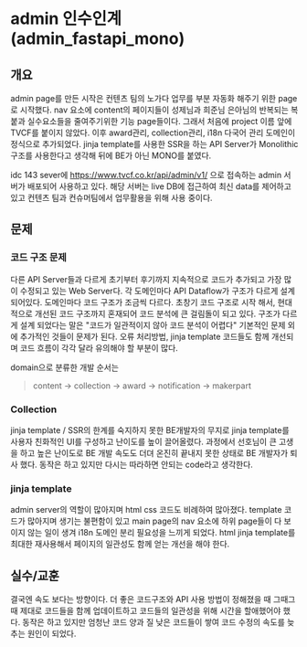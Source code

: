# admin 인수인계 (admin_fastapi_mono)

## 개요 

admin page를 만든 시작은 컨텐츠 팀의 노가다 업무를 부분 자동화 해주기 위한 page로 시작했다. nav 요소에 content의 페이지들이 성제님과 희준님 은아님의 반복되는 복붙과 실수요소들을 줄여주기위한 기능 page들이다. 그래서 처음에 project 이름 앞에 TVCF를 붙이지 않았다. 이후 award관리, collection관리, i18n 다국어 관리 도메인이 정식으로 추가되었다.
jinja template를 사용한 SSR을 하는 API Server가 Monolithic 구조를 사용한다고 생각해 뒤에 BE가 아닌 MONO를 붙였다.

idc 143 sever에 https://www.tvcf.co.kr/api/admin/v1/ 으로 접속하는 admin 서버가 배포되어 사용하고 있다. 해당 서버는 live DB에 접근하여 최신 data를 제어하고 있고 컨텐츠 팀과 컨슈머팀에서 업무활용을 위해 사용 중이다.

## 문제

### 코드 구조 문제

다른 API Server들과 다르게 초기부터 후기까지 지속적으로 코드가 추가되고 가장 많이 수정되고 있는 Web Server다. 각 도메인마다 API Dataflow가 구조가 다르게 설계 되어있다. 도메인마다 코드 구조가 조금씩 다르다. 초창기 코드 구조로 시작 해서, 현대적으로 개선된 코드 구조까지 혼재되어 코드 분석에 큰 걸림돌이 되고 있다. 구조가 다르게 설계 되었다는 말은 "코드가 일관적이지 않아 코드 분석이 어렵다" 기본적인 문제 외에 추가적인 것들이 문제가 된다. 오류 처리방법, jinja template 코드들도 함께 개선되며 코드 흐름이 각각 달라 유의해야 할 부분이 많다.

domain으로 분류한 개발 순서는

> content -> collection -> award -> notification -> makerpart


### Collection

jinja template / SSR의 한계를 숙지하지 못한 BE개발자의 무지로 jinja template를 사용자 친화적인 UI를 구성하고 난이도를 높이 끌어올렸다. 과정에서 선호님이 큰 고생을 하고 높은 난이도로 BE 개발 속도도 더뎌 온진히 끝내지 못한 상태로 BE 개발자가 퇴사 했다. 동작은 하고 있지만 다시는 따라하면 안되는 code라고 생각한다.

### jinja template

admin server의 역할이 많아지며 html css 코드도 비례하여 많아졌다. template 코드가 많아지며 생기는 불편함이 있고 main page의 nav 요소에 하위 page들이 다 보이지 않는 일이 생겨 i18n 도메인 분리 필요성을 느끼게 되었다. html jinja template를 최대한 재사용해서 페이지의 일관성도 함께 얻는 개선을 해야 한다.

## 실수/교훈

결국엔 속도 보다는 방향이다. 더 좋은 코드구조와 API 사용 방법이 정해졌을 때 그때그때 제대로 코드들을 함께 업데이트하고 코드들의 일관성을 위해 시간을 할애했어야 했다. 동작은 하고 있지만 엄청난 코드 양과 질 낮은 코드들이 쌓여 코드 수정의 속도를 늦추는 원인이 되었다.

